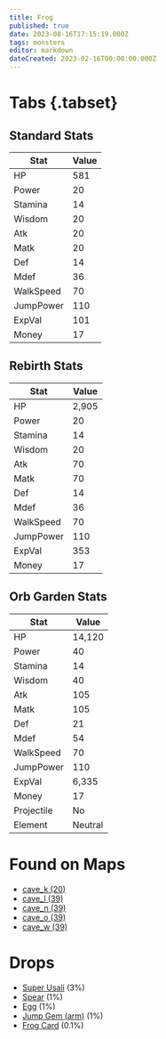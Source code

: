```yaml
---
title: Frog
published: true
date: 2023-08-16T17:15:19.000Z
tags: monsters
editor: markdown
dateCreated: 2023-02-16T00:00:00.000Z
---
```


# Tabs {.tabset}

## Standard Stats

|Stat|Value|
|-|-|
|HP|581|
|Power|20|
|Stamina|14|
|Wisdom|20|
|Atk|20|
|Matk|20|
|Def|14|
|Mdef|36|
|WalkSpeed|70|
|JumpPower|110|
|ExpVal|101|
|Money|17|
## Rebirth Stats

|Stat|Value|
|-|-|
|HP|2,905|
|Power|20|
|Stamina|14|
|Wisdom|20|
|Atk|70|
|Matk|70|
|Def|14|
|Mdef|36|
|WalkSpeed|70|
|JumpPower|110|
|ExpVal|353|
|Money|17|
## Orb Garden Stats

|Stat|Value|
|-|-|
|HP|14,120|
|Power|40|
|Stamina|14|
|Wisdom|40|
|Atk|105|
|Matk|105|
|Def|21|
|Mdef|54|
|WalkSpeed|70|
|JumpPower|110|
|ExpVal|6,335|
|Money|17|
|Projectile|No|
|Element|Neutral|

# Found on Maps
 * [cave_k (20)](/maps/cave_k)
 * [cave_l (39)](/maps/cave_l)
 * [cave_n (39)](/maps/cave_n)
 * [cave_o (39)](/maps/cave_o)
 * [cave_w (39)](/maps/cave_w)

# Drops
 * [Super Usali](/items/super-usali) (3%)
 * [Spear](/items/spear) (1%)
 * [Egg](/items/egg) (1%)
 * [Jump Gem (arm)](/items/jump-gem-arm) (1%)
 * [Frog Card](/items/frog-card) (0.1%)
